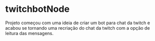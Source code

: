 # twitchbotNode
Projeto começou com uma ideia de criar um bot para chat da twitch e acabou se tornando uma recriação do chat da twitch com a opção de leitura das mensagens.

